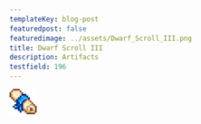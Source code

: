 ```yaml
---
templateKey: blog-post
featuredpost: false
featuredimage: ../assets/Dwarf_Scroll_III.png
title: Dwarf Scroll III
description: Artifacts
testfield: 196
---
```

![Dwarf Scroll III](../assets/Dwarf_Scroll_III.png)